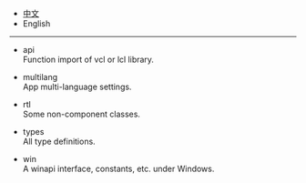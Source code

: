 * [中文](README.md)   
* English     

----  

* api  
Function import of vcl or lcl library.      

* multilang    
App multi-language settings.    

* rtl  
Some non-component classes.

* types  
All type definitions.  

* win  
A winapi interface, constants, etc. under Windows.  